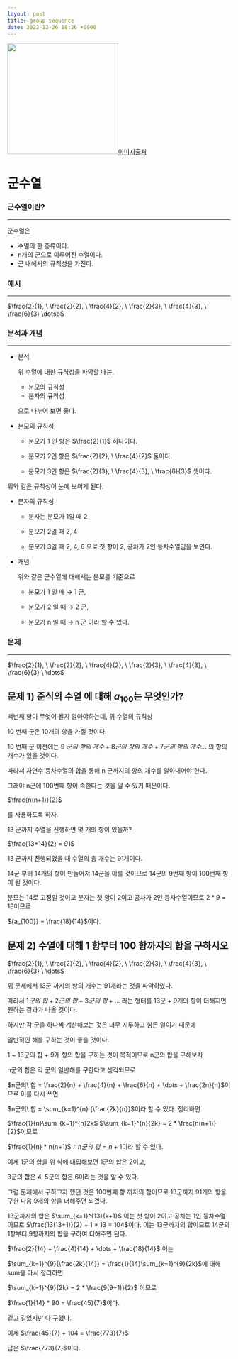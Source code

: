 ```yaml
---
layout: post
title: group-sequence
date: 2022-12-26 18:26 +0900
---
```

<img src="https://images.unsplash.com/photo-1635815707024-0ce040a15280?ixlib=rb-4.0.3&ixid=MnwxMjA3fDB8MHxwaG90by1wYWdlfHx8fGVufDB8fHx8&auto=format&fit=crop&w=958&q=80"
width="250"
/><a href="https://unsplash.com/photos/BcjJo-7XmTQ">이미지출처</a>
# 군수열

### 군수열이란?

---

군수열은 

- 수열의 한 종류이다.
- n개의 군으로 이루어진 수열이다.
- 군 내에서의 규칙성을 가진다.

### 예시

---


$\frac{2}{1}, \ \frac{2}{2}, \  \frac{4}{2}, \ \frac{2}{3}, \ \frac{4}{3}, \ \frac{6}{3} \dotsb$


### 분석과 개념

---

- 분석
    
    위 수열에 대한 규칙성을 파악할 때는,
    
    - 분모의 규칙성
    - 분자의 규칙성

   으로 나누어 보면 좋다. 


- 분모의 규칙성

    - 분모가 1 인 항은 $\frac{2}{1}$ 하나이다.

    - 분모가 2인 항은 $\frac{2}{2}, \  \frac{4}{2}$ 둘이다.
    - 분모가 3인 항은 $\frac{2}{3}, \  \frac{4}{3}, \  \frac{6}{3}$ 셋이다.


 위와 같은 규칙성이 눈에 보이게 된다.

- 분자의 규칙성

    - 분자는 분모가 1일 때 2

    - 분모가 2일 때 2, 4

    - 분모가 3일 때 2, 4, 6 으로  첫 항이 2, 공차가 2인 등차수열임을 보인다.
    
    

- 개념
    
    위와 같은 군수열에 대해서는 분모를 기준으로
    
    - 분모가 1 일 때 → 1 군,
    
    - 분모가 2 일 때 → 2 군,
    
    - 분모가 n 일 때 → n 군 이라 할 수 있다.
    

### 문제

---

$\frac{2}{1}, \ \frac{2}{2}, \  \frac{4}{2}, \ \frac{2}{3}, \ \frac{4}{3}, \ \frac{6}{3} \ \dots$

문제 1) 준식의 수열 에 대해 ${a_{100}}$는 무엇인가?
---

백번째 항이 무엇이 될지 알아야하는데, 위 수열의 규칙상

10 번째 군은 10개의 항을 가질 것이다.

10 번째 군 이전에는 $9\ 군의\ 항의\ 개수+ 8군의\ 항의\ 개수 + 7군의\ 항의\ 개수 \dots$ 의 항의 개수가 있을 것이다.

따라서 자연수 등차수열의 합을 통해  n 군까지의 항의 개수를 알아내어야 한다.

 그래야 n군에 100번째 항이 속한다는 것을 알 수 있기 때문이다.


$\frac{n(n+1)}{2}$


를 사용하도록 하자.

13 군까지 수열을 진행하면 몇 개의 항이 있을까?


$\frac{13*14}{2} = 91$


13 군까지 진행되었을 때 수열의 총 개수는 91개이다.

14군 부터  14개의 항이 만들어져 14군을 이룰 것이므로 14군의 9번째 항이 100번째 항이 될 것이다.

분모는 14로 고정일 것이고 분자는 첫 항이 2이고 공차가 2인 등차수열이므로
$2 * 9 = 18$이므로 


${a_{100}} = \frac{18}{14}$이다.


문제 2) 수열에 대해 1 항부터 100 항까지의 합을 구하시오
---

$\frac{2}{1}, \ \frac{2}{2}, \  \frac{4}{2}, \ \frac{2}{3}, \ \frac{4}{3}, \ \frac{6}{3} \ \dots$

위 문제에서 13군 까지의 항의 개수는 91개라는 것을 파악하였다.

따라서 $1군의\ 합 + 2군의\ 합 + 3군의\ 합 + \dots$ 라는 형태를
13군 + 9개의 항이 더해지면 원하는 결과가 나올 것이다.

하지만 각 군을 하나씩 계산해보는 것은 너무 지루하고 힘든 일이기 때문에

일반적인 해를 구하는 것이 좋을 것이다.

1 ~ 13군의 합 + 9개 항의 합을 구하는 것이 목적이므로
n군의 합을 구해보자

n군의 합은 각 군의 일반해를 구한다고 생각되므로

$n군의\ 합 = \frac{2}{n} + \frac{4}{n} + \frac{6}{n} + \dots + \frac{2n}{n}$이므로 이를 다시 쓰면

$n군의\ 합 = \sum_{k=1}^{n} {\frac{2k}{n}}$이라 할 수 있다.
정리하면

$\frac{1}{n}\sum_{k=1}^{n}2k$
$\sum_{k=1}^{n}{2k} = 2 * \frac{n(n+1)}{2}$이므로

$\frac{1}{n} * n(n+1)$
$\therefore n군의\ 합=n+1$이라 할 수 있다.

이제 1군의 합을 위 식에 대입해보면 1군의 합은 2이고,

3군의 합은 4, 5군의 합은 6이라는 것을 알 수 있다.

그럼 문제에서 구하고자 했던 것은 100번째 항 까지의 합이므로
13군까지 91개의 항을 구한 다음 9개의 항을 더해주면 되겠다.


13군까지의 합은 $\sum_{k=1}^{13}{k+1}$
이는 첫 항이 2이고 공차는 1인 등차수열이므로
$\frac{13(13+1)}{2} + 1 * 13 = 104$이다. 
이는 13군까지의 합이므로 14군의 1항부터 9항까지의 합을 구하여 더해주면 된다.


$\frac{2}{14} + \frac{4}{14} + \dots + \frac{18}{14}$
이는

$\sum_{k=1}^{9}{\frac{2k}{14}} 
= \frac{1}{14}\sum_{k=1}^{9}{2k}$에 대해 sum을 다시 정리하면

$\sum_{k=1}^{9}{2k} = 2 * \frac{9(9+1)}{2}$ 이므로

$\frac{1}{14} * 90 = \frac{45}{7}$이다.

길고 길었지만 다 구했다.

이제 $\frac{45}{7} + 104 = \frac{773}{7}$

답은 $\frac{773}{7}$이다.


